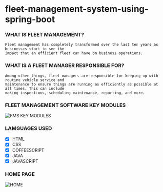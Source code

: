 # fleet-management-system-using-spring-boot


### WHAT IS FLEET MANAGEMENT?
```
Fleet management has completely transformed over the last ten years as businesses start to see the 
impact that an efficient fleet can have on business operations.
```
### WHAT IS A FLEET MANAGER RESPONSIBLE FOR?
```
Among other things, fleet managers are responsible for keeping up with routine vehicle service and 
maintenance to ensure things are running as efficiently as possible at all times. This can include 
making inspections, scheduling maintenance, reporting, and more.
```
### FLEET MANAGEMENT SOFTWARE KEY MODULES
![FMS KEY MODULES](https://content.altexsoft.com/media/2019/03/word-image-15.png.webp)
### LAMGUAGES USED
- [X] HTML
- [X] CSS
- [X] COFFEESCRIPT
- [X] JAVA
- [X] JAVASCRIPT
### HOME PAGE
![HOME](https://www.kindsonthegenius.com/spring-boot/wp-content/uploads/2020/01/Build-a-Complete-Spring-Boot-Application-Step-by-Step.jpg)
